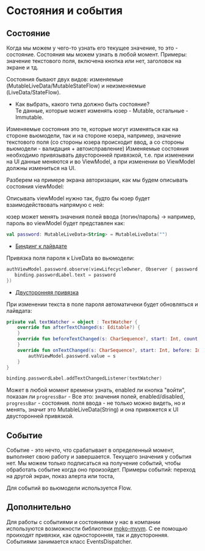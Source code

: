 # Состояния и события

## Состояние

Когда мы можем у чего-то узнать его текущее значение, то это - состояние. Состояния мы можем узнать в любой момент. 
Примеры: значение текстового поля, включена кнопка или нет, заголовок на экране и тд.

Состояния бывают двух видов: изменяемые (MutableLiveData/MutableStateFlow) и неизменяемые (LiveData/StateFlow).

- Как выбрать, какого типа должно быть состояние?  
Те данные, которые может изменять юзер - Mutable, остальные - Immutable.
  
Изменяемые состояния это те, которые могут изменяться как на стороне вьюмодели, так и на стороне юзера, например, значение текстового поля (со стороны юзера происходит ввод, а со стороны вьюмодели - валидация + автоисправление)
Изменяемые состояния необходимо привязывать двусторонней привязкой, т.е. при изменении на UI данные меняются и во ViewModel, а при изменении во ViewModel должны измениться на UI.

Разберем на примере экрана авторизации, как мы будем описывать состояния viewModel:

Описывать viewModel нужно так, будто бы юзер будет взаимодействовать напрямую с ней:

юзер может менять значения полей ввода (логин/пароль) -> например, пароль во viewModel будет представлен как:
```kotlin
val password: MutableLiveData<String> = MutableLiveData("")
```

- [Биндинг к лайвдате](https://developer.android.com/topic/libraries/data-binding/architecture)  

Привязка поля пароля к LiveData во вьюмодели:
```kotlin
authViewModel.password.observe(viewLifecycleOwner, Observer { password ->
   binding.passwordLabel.text = password
})
```

- [Двусторонняя привязка](https://developer.android.com/topic/libraries/data-binding/two-way#samples)  

При изменении текста в поле пароля автоматичеки будет обновляться и лайвдата:
```kotlin
private val textWatcher = object : TextWatcher {
    override fun afterTextChanged(s: Editable?) {
    }
    override fun beforeTextChanged(s: CharSequence?, start: Int, count: Int, after: Int) {
    }
    override fun onTextChanged(s: CharSequence?, start: Int, before: Int, count: Int) {
        authViewModel.password.value = s
    }
}

binding.passwordLabel.addTextChangedListener(textWatcher)
```

Может в любой момент времени узнать, enabled ли кнопка "войти", показан ли `progressBar` - Все это: значения полей, enabled/disabled, `progressBar` - состояния. 
поля ввода - не только можно видеть, но и менять, значит это MutableLiveData(String) и она привяжется к UI двусторонней привязкой.

## Событие

Событие - это нечто, что срабатывает в определенный момент, выполняет свою работу и завершается. Текущего значения у события нет. Мы можем только подписаться на получение событий, чтобы обработать событие когда оно произойдет.
Примеры событий: переход на другой экран, показ алерта или тоста,

Для событий во вьюмодели используется Flow.

## Дополнительно
Для работы с событиями и состояниями у нас в компании используются возможности библиотеки [moko-mvvm](https://github.com/icerockdev/moko-mvvm). С ее помощью проиходят привязки, как односторонняя, так и двусторонняя. Событиями занимается класс EventsDispatcher.